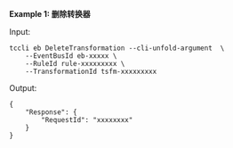 **Example 1: 删除转换器**



Input: 

```
tccli eb DeleteTransformation --cli-unfold-argument  \
    --EventBusId eb-xxxxx \
    --RuleId rule-xxxxxxxxx \
    --TransformationId tsfm-xxxxxxxxx
```

Output: 
```
{
    "Response": {
        "RequestId": "xxxxxxxx"
    }
}
```

